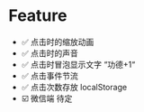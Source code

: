 # Feature
- ✅ 点击时的缩放动画
- ✅ 点击时的声音
- ✅ 点击时冒泡显示文字 “功德+1“
- ✅ 点击事件节流
- ✅ 点击次数存放 localStorage
- ☑️ 微信端 待定
